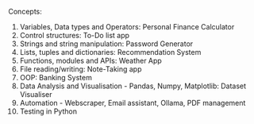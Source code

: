 Concepts:
1. Variables, Data types and Operators: Personal Finance Calculator
2. Control structures: To-Do list app
3. Strings and string manipulation: Password Generator
4. Lists, tuples and dictionaries: Recommendation System
5. Functions, modules and APIs: Weather App
6. File reading/writing: Note-Taking app
7. OOP: Banking System
8. Data Analysis and Visualisation - Pandas, Numpy, Matplotlib: Dataset Visualiser
9. Automation - Webscraper, Email assistant, Ollama, PDF management
10. Testing in Python